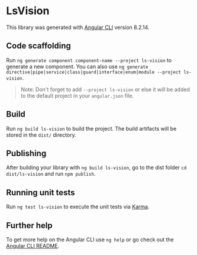 # LsVision

This library was generated with [Angular CLI](https://github.com/angular/angular-cli) version 8.2.14.

## Code scaffolding

Run `ng generate component component-name --project ls-vision` to generate a new component. You can also use `ng generate directive|pipe|service|class|guard|interface|enum|module --project ls-vision`.
> Note: Don't forget to add `--project ls-vision` or else it will be added to the default project in your `angular.json` file. 

## Build

Run `ng build ls-vision` to build the project. The build artifacts will be stored in the `dist/` directory.

## Publishing

After building your library with `ng build ls-vision`, go to the dist folder `cd dist/ls-vision` and run `npm publish`.

## Running unit tests

Run `ng test ls-vision` to execute the unit tests via [Karma](https://karma-runner.github.io).

## Further help

To get more help on the Angular CLI use `ng help` or go check out the [Angular CLI README](https://github.com/angular/angular-cli/blob/master/README.md).
